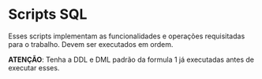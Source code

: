 # Scripts SQL

Esses scripts implementam as funcionalidades e operações requisitadas para o
trabalho. Devem ser executados em ordem.

**ATENÇÃO**: Tenha a DDL e DML padrão da formula 1 já executadas antes de
executar esses.
